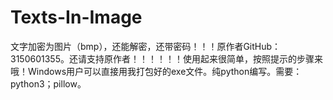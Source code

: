 # Texts-In-Image
文字加密为图片（bmp），还能解密，还带密码！！！原作者GitHub：3150601355。还请支持原作者！！！！！！使用起来很简单，按照提示的步骤来哦！Windows用户可以直接用我打包好的exe文件。纯python编写。需要：python3；pillow。
